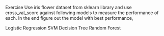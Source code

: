 Exercise
Use iris flower dataset from sklearn library and use cross_val_score against following models to measure the performance of each. In the end figure out the model with best performance,

Logistic Regression
SVM
Decision Tree
Random Forest